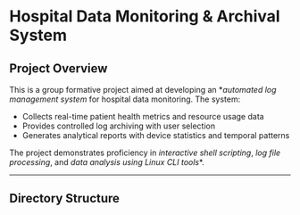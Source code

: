 # Hospital Data Monitoring & Archival System

## Project Overview
This is a group formative project aimed at developing an **automated log management system* for hospital data monitoring. The system:

- Collects real-time patient health metrics and resource usage data
- Provides controlled log archiving with user selection
- Generates analytical reports with device statistics and temporal patterns

The project demonstrates proficiency in *interactive shell scripting*, *log file processing*, and *data analysis using Linux CLI tools**.

---

## Directory Structure


